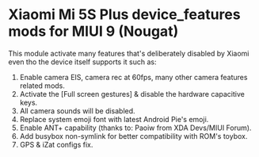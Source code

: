 # Xiaomi Mi 5S Plus device_features mods for MIUI 9 (Nougat)

This module activate many features that's deliberately disabled by Xiaomi even tho the device itself supports it such as:
1. Enable camera EIS, camera rec at 60fps, many other camera features related mods.
2. Activate the [Full screen gestures] & disable the hardware capacitive keys.
3. All camera sounds will be disabled.
4. Replace system emoji font with latest Android Pie's emoji.
5. Enable ANT+ capability (thanks to: Paoiw from XDA Devs/MIUI Forum).
6. Add busybox non-symlink for better compatibility with ROM's toybox.
7. GPS & iZat configs fix.